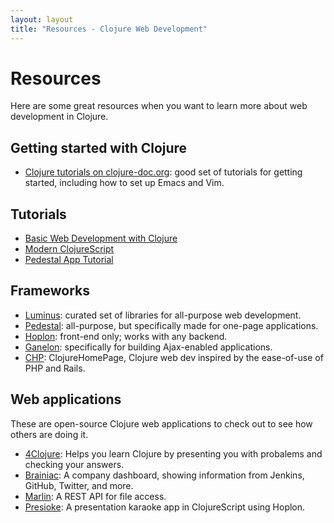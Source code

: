 ```yaml
---
layout: layout
title: "Resources - Clojure Web Development"
---
```


# Resources

Here are some great resources when you want to learn more about web development in Clojure.

## Getting started with Clojure

* [Clojure tutorials on clojure-doc.org](http://clojure-doc.org/articles/content.html#clojure_tutorials): good set of tutorials for getting started, including how to set up Emacs and Vim.

## Tutorials

* [Basic Web Development with Clojure](http://clojure-doc.org/articles/tutorials/basic_web_development.html)
* [Modern ClojureScript](https://github.com/magomimmo/modern-cljs)
* [Pedestal App Tutorial](https://github.com/pedestal/app-tutorial)

## Frameworks

* [Luminus](http://www.luminusweb.net/): curated set of libraries for all-purpose web development.
* [Pedestal](http://pedestal.io/): all-purpose, but specifically made for one-page applications.
* [Hoplon](https://github.com/tailrecursion/hoplon): front-end only; works with any backend.
* [Ganelon](http://ganelon.tomeklipski.com/): specifically for building Ajax-enabled applications.
* [CHP](https://github.com/runexec/chp): ClojureHomePage, Clojure web dev inspired by the ease-of-use of PHP and Rails.

## Web applications

These are open-source Clojure web applications to check out to see how others are doing it.

* [4Clojure](https://github.com/4clojure/4clojure): Helps you learn Clojure by presenting you with probalems and checking your answers.
* [Brainiac](https://github.com/cmonty/brainiac): A company dashboard, showing information from Jenkins, GitHub, Twitter, and more.
* [Marlin](https://github.com/cryptic-io/marlin): A REST API for file access.
* [Presioke](https://github.com/tailrecursion/presioke): A presentation karaoke app in ClojureScript using Hoplon.
